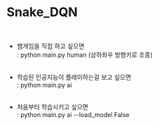 # Snake_DQN
<br/>

* 뱀게임을 직접 하고 싶으면 
<br/>  : python main.py human    (상하좌우 방향키로 조종) <br/><br/>

* 학습된 인공지능이 플레이하는걸 보고 싶으면 
<br/>  : python main.py ai <br/><br/>

* 처음부터 학습시키고 싶으면 
<br/>  : python main.py ai --load_model False <br/><br/>
